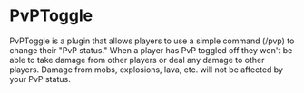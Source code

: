 # PvPToggle
PvPToggle is a plugin that allows players to use a simple command (/pvp) to change their "PvP status." When a player has PvP toggled off they won't be able to take damage from other players or deal any damage to other players. Damage from mobs, explosions, lava, etc. will not be affected by your PvP status.
